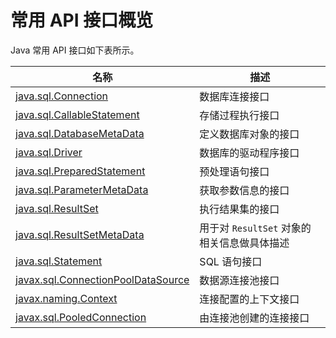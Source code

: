 # 常用 API 接口概览 

Java 常用 API 接口如下表所示。


|      名称        |         描述              |
|-----------------|---------------------------|
| [java.sql.Connection](../300.common-interfaces/200.java-sql-connection.md)  | 数据库连接接口    |
| [java.sql.CallableStatement](../300.common-interfaces/300.java-sql-callablestatement.md) | 存储过程执行接口  |
| [java.sql.DatabaseMetaData](../300.common-interfaces/400.java-sql-databasemetadata.md)   | 定义数据库对象的接口  |
| [java.sql.Driver](../300.common-interfaces/500.java-sql-driver.md) | 数据库的驱动程序接口  |
| [java.sql.PreparedStatement](../300.common-interfaces/600.java-sql-preparedstatement.md) | 预处理语句接口   |
| [java.sql.ParameterMetaData](../300.common-interfaces/700.java-sql-parametermetadata.md) | 获取参数信息的接口    |
| [java.sql.ResultSet](../300.common-interfaces/800.java-sql-resultset.md)                 | 执行结果集的接口   |
| [java.sql.ResultSetMetaData](../300.common-interfaces/900.java-sql-resultsetmetadata.md) | 用于对 `ResultSet` 对象的相关信息做具体描述 |
| [java.sql.Statement](../300.common-interfaces/1000.java-sql-statement.md)                | SQL 语句接口    |
| [javax.sql.ConnectionPoolDataSource](../300.common-interfaces/1100.javax-sql-connectionpooldatasource.md) | 数据源连接池接口   |
| [javax.naming.Context](../300.common-interfaces/1200.javax-naming-context.md)            | 连接配置的上下文接口   |
| [javax.sql.PooledConnection](../300.common-interfaces/1300.javax-sql-pooledconnection.md)| 由连接池创建的连接接口      |


